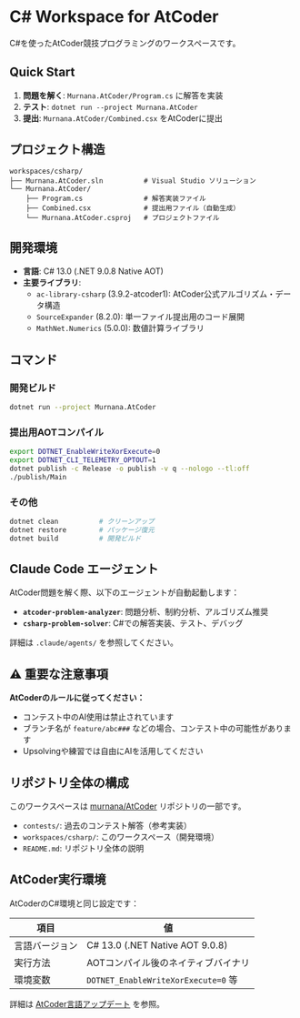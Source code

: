 # C# Workspace for AtCoder

C#を使ったAtCoder競技プログラミングのワークスペースです。

## Quick Start

1. **問題を解く**: `Murnana.AtCoder/Program.cs` に解答を実装
2. **テスト**: `dotnet run --project Murnana.AtCoder`
3. **提出**: `Murnana.AtCoder/Combined.csx` をAtCoderに提出

## プロジェクト構造

```
workspaces/csharp/
├── Murnana.AtCoder.sln          # Visual Studio ソリューション
└── Murnana.AtCoder/
    ├── Program.cs               # 解答実装ファイル
    ├── Combined.csx             # 提出用ファイル（自動生成）
    └── Murnana.AtCoder.csproj   # プロジェクトファイル
```

## 開発環境

- **言語**: C# 13.0 (.NET 9.0.8 Native AOT)
- **主要ライブラリ**:
  - `ac-library-csharp` (3.9.2-atcoder1): AtCoder公式アルゴリズム・データ構造
  - `SourceExpander` (8.2.0): 単一ファイル提出用のコード展開
  - `MathNet.Numerics` (5.0.0): 数値計算ライブラリ

## コマンド

### 開発ビルド
```bash
dotnet run --project Murnana.AtCoder
```

### 提出用AOTコンパイル
```bash
export DOTNET_EnableWriteXorExecute=0
export DOTNET_CLI_TELEMETRY_OPTOUT=1
dotnet publish -c Release -o publish -v q --nologo --tl:off
./publish/Main
```

### その他
```bash
dotnet clean          # クリーンアップ
dotnet restore        # パッケージ復元
dotnet build          # 開発ビルド
```

## Claude Code エージェント

AtCoder問題を解く際、以下のエージェントが自動起動します：

- **`atcoder-problem-analyzer`**: 問題分析、制約分析、アルゴリズム推奨
- **`csharp-problem-solver`**: C#での解答実装、テスト、デバッグ

詳細は `.claude/agents/` を参照してください。

## ⚠️ 重要な注意事項

**AtCoderのルールに従ってください：**
- コンテスト中のAI使用は禁止されています
- ブランチ名が `feature/abc###` などの場合、コンテスト中の可能性があります
- Upsolvingや練習では自由にAIを活用してください

## リポジトリ全体の構成

このワークスペースは [murnana/AtCoder](../../) リポジトリの一部です。

- `contests/`: 過去のコンテスト解答（参考実装）
- `workspaces/csharp/`: このワークスペース（開発環境）
- `README.md`: リポジトリ全体の説明

## AtCoder実行環境

AtCoderのC#環境と同じ設定です：

| 項目 | 値 |
|---|---|
| 言語バージョン | C# 13.0 (.NET Native AOT 9.0.8) |
| 実行方法 | AOTコンパイル後のネイティブバイナリ |
| 環境変数 | `DOTNET_EnableWriteXorExecute=0` 等 |

詳細は [AtCoder言語アップデート](https://atcoder.jp/posts/1336) を参照。
